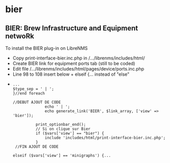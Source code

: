 # bier
BIER: Brew Infrastructure and Equipment netwoRk
-----------------------------------------
To install the BIER plug-in on LibreNMS
- Copy print-interface-bier.inc.php in /.../librenms/includes/html/
- Create BIER link for equipment ports tab (still to be coded)
- Edit file /.../librenms/includes/html/pages/device/ports.inc.php
- Line 98 to 108 insert below + elseif {... instead of "else"
-     ...
      $type_sep = ' | ';
      }//end foreach
  
      //DEBUT AJOUT DE CODE
                    echo ' | ';
                    echo generate_link('BIER', $link_array, ['view' => 'bier']);

                print_optionbar_end();
                // Si on clique sur Bier
                if ($vars['view'] == "bier") {
                    include 'includes/html/print-interface-bier.inc.php';
                }
       //FIN AJOUT DE CODE
  
      elseif ($vars['view'] == 'minigraphs') {...
